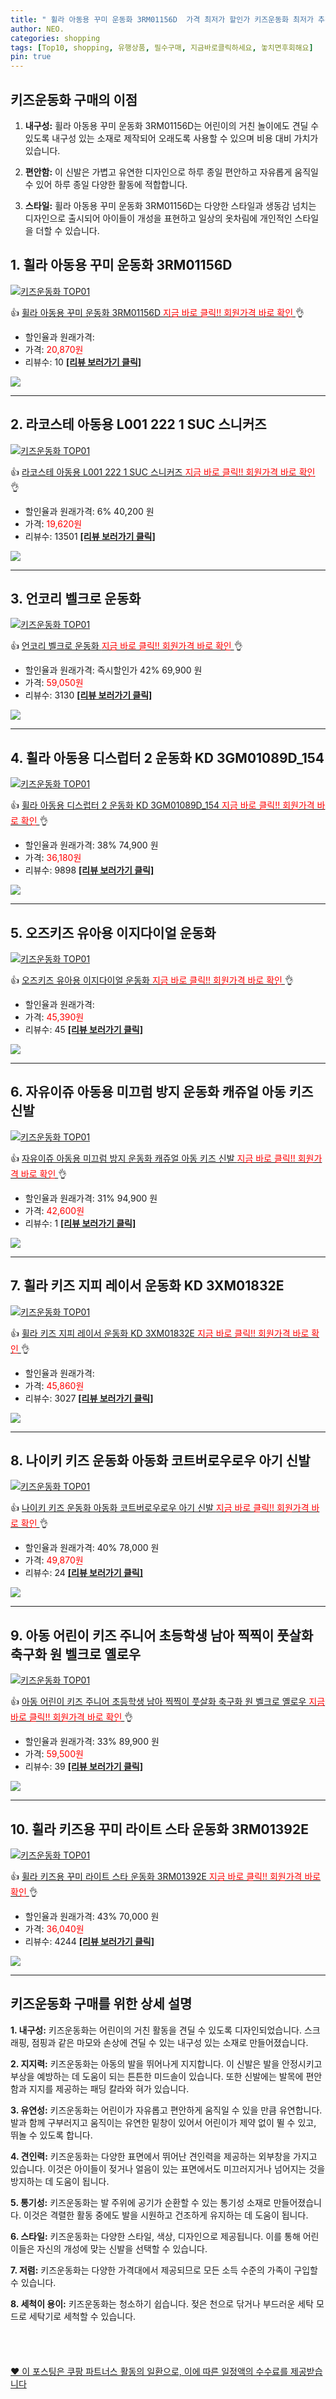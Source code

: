 ```yaml
---
title: " 휠라 아동용 꾸미 운동화 3RM01156D  가격 최저가 할인가 키즈운동화 최저가 추천 제품 비교"
author: NEO.
categories: shopping
tags: [Top10, shopping, 유행상품, 필수구매, 지금바로클릭하세요, 놓치면후회해요]
pin: true
---
```

## 키즈운동화 구매의 이점
1. **내구성:** 휠라 아동용 꾸미 운동화 3RM01156D는 어린이의 거친 놀이에도 견딜 수 있도록 내구성 있는 소재로 제작되어 오래도록 사용할 수 있으며 비용 대비 가치가 있습니다.


2. **편안함:** 이 신발은 가볍고 유연한 디자인으로 하루 종일 편안하고 자유롭게 움직일 수 있어 하루 종일 다양한 활동에 적합합니다.


3. **스타일:** 휠라 아동용 꾸미 운동화 3RM01156D는 다양한 스타일과 생동감 넘치는 디자인으로 출시되어 아이들이 개성을 표현하고 일상의 옷차림에 개인적인 스타일을 더할 수 있습니다.

   

## 1.  휠라 아동용 꾸미 운동화 3RM01156D 

[![키즈운동화 TOP01](https://thumbnail9.coupangcdn.com/thumbnails/remote/490x490ex/image/rs_quotation_api/2ftcfvoh/26477f4f9935448baf73e5266240b0d8.jpg)](https://link.coupang.com/re/AFFSDP?lptag=AF3617701&subid=GithubCoopas&pageKey=4841307775&traceid=V0-153&itemId=6135140345&vendorItemId=73431417991)


👍 [ 휠라 아동용 꾸미 운동화 3RM01156D  <font color=red> 지금 바로 클릭!! 회원가격 바로 확인 </font> ](https://link.coupang.com/re/AFFSDP?lptag=AF3617701&subid=GithubCoopas&pageKey=4841307775&traceid=V0-153&itemId=6135140345&vendorItemId=73431417991) 👌 


- 할인율과 원래가격: 
- 가격: <span style='color:red'>20,870원</span>
- 리뷰수: 10  [**[리뷰 보러가기 클릭]**](https://link.coupang.com/re/AFFSDP?lptag=AF3617701&subid=GithubCoopas&pageKey=4841307775&traceid=V0-153&itemId=6135140345&vendorItemId=73431417991)

[![](/discount_price.png)](https://link.coupang.com/re/AFFSDP?lptag=AF3617701&subid=GithubCoopas&pageKey=4841307775&traceid=V0-153&itemId=6135140345&vendorItemId=73431417991)

---


   

## 2.  라코스테 아동용 L001 222 1 SUC 스니커즈 

[![키즈운동화 TOP01](https://thumbnail10.coupangcdn.com/thumbnails/remote/490x490ex/image/retail/images/2022/11/14/14/4/8fe07bdb-5a67-45d0-82f7-051998c8b0b0.jpg)](https://link.coupang.com/re/AFFSDP?lptag=AF3617701&subid=GithubCoopas&pageKey=6919320842&traceid=V0-153&itemId=16703217547&vendorItemId=83885747471)


👍 [ 라코스테 아동용 L001 222 1 SUC 스니커즈  <font color=red> 지금 바로 클릭!! 회원가격 바로 확인 </font> ](https://link.coupang.com/re/AFFSDP?lptag=AF3617701&subid=GithubCoopas&pageKey=6919320842&traceid=V0-153&itemId=16703217547&vendorItemId=83885747471) 👌 


- 할인율과 원래가격: 6%  40,200   원
- 가격: <span style='color:red'>19,620원</span>
- 리뷰수: 13501  [**[리뷰 보러가기 클릭]**](https://link.coupang.com/re/AFFSDP?lptag=AF3617701&subid=GithubCoopas&pageKey=6919320842&traceid=V0-153&itemId=16703217547&vendorItemId=83885747471)

[![](/discount_price.png)](https://link.coupang.com/re/AFFSDP?lptag=AF3617701&subid=GithubCoopas&pageKey=6919320842&traceid=V0-153&itemId=16703217547&vendorItemId=83885747471)

---


   

## 3.  언코리 벨크로 운동화 

[![키즈운동화 TOP01](https://thumbnail6.coupangcdn.com/thumbnails/remote/490x490ex/image/vendor_inventory/52b7/482faad3398f24e2a1df9ccc73d0a6611c62d8f991468297047083d20af6.jpg)](https://link.coupang.com/re/AFFSDP?lptag=AF3617701&subid=GithubCoopas&pageKey=5924921442&traceid=V0-153&itemId=10511655355&vendorItemId=71897726423)


👍 [ 언코리 벨크로 운동화  <font color=red> 지금 바로 클릭!! 회원가격 바로 확인 </font> ](https://link.coupang.com/re/AFFSDP?lptag=AF3617701&subid=GithubCoopas&pageKey=5924921442&traceid=V0-153&itemId=10511655355&vendorItemId=71897726423) 👌 


- 할인율과 원래가격: 즉시할인가 42%  69,900   원
- 가격: <span style='color:red'>59,050원</span>
- 리뷰수: 3130  [**[리뷰 보러가기 클릭]**](https://link.coupang.com/re/AFFSDP?lptag=AF3617701&subid=GithubCoopas&pageKey=5924921442&traceid=V0-153&itemId=10511655355&vendorItemId=71897726423)

[![](/discount_price.png)](https://link.coupang.com/re/AFFSDP?lptag=AF3617701&subid=GithubCoopas&pageKey=5924921442&traceid=V0-153&itemId=10511655355&vendorItemId=71897726423)

---


   

## 4.  휠라 아동용 디스럽터 2 운동화 KD 3GM01089D_154 

[![키즈운동화 TOP01](https://thumbnail10.coupangcdn.com/thumbnails/remote/490x490ex/image/rs_quotation_api/af9z7aas/0b81c9abf251478082e2136dcea89d61.jpg)](https://link.coupang.com/re/AFFSDP?lptag=AF3617701&subid=GithubCoopas&pageKey=6238941839&traceid=V0-153&itemId=12582094536&vendorItemId=79850102060)


👍 [ 휠라 아동용 디스럽터 2 운동화 KD 3GM01089D_154  <font color=red> 지금 바로 클릭!! 회원가격 바로 확인 </font> ](https://link.coupang.com/re/AFFSDP?lptag=AF3617701&subid=GithubCoopas&pageKey=6238941839&traceid=V0-153&itemId=12582094536&vendorItemId=79850102060) 👌 


- 할인율과 원래가격: 38%  74,900   원
- 가격: <span style='color:red'>36,180원</span>
- 리뷰수: 9898  [**[리뷰 보러가기 클릭]**](https://link.coupang.com/re/AFFSDP?lptag=AF3617701&subid=GithubCoopas&pageKey=6238941839&traceid=V0-153&itemId=12582094536&vendorItemId=79850102060)

[![](/discount_price.png)](https://link.coupang.com/re/AFFSDP?lptag=AF3617701&subid=GithubCoopas&pageKey=6238941839&traceid=V0-153&itemId=12582094536&vendorItemId=79850102060)

---


   

## 5.  오즈키즈 유아용 이지다이얼 운동화 

[![키즈운동화 TOP01](https://thumbnail6.coupangcdn.com/thumbnails/remote/490x490ex/image/rs_quotation_api/lf7wju24/cfc79727098840149708e43e826fa90c.jpg)](https://link.coupang.com/re/AFFSDP?lptag=AF3617701&subid=GithubCoopas&pageKey=7240651447&traceid=V0-153&itemId=18396361010&vendorItemId=85539294097)


👍 [ 오즈키즈 유아용 이지다이얼 운동화  <font color=red> 지금 바로 클릭!! 회원가격 바로 확인 </font> ](https://link.coupang.com/re/AFFSDP?lptag=AF3617701&subid=GithubCoopas&pageKey=7240651447&traceid=V0-153&itemId=18396361010&vendorItemId=85539294097) 👌 


- 할인율과 원래가격: 
- 가격: <span style='color:red'>45,390원</span>
- 리뷰수: 45  [**[리뷰 보러가기 클릭]**](https://link.coupang.com/re/AFFSDP?lptag=AF3617701&subid=GithubCoopas&pageKey=7240651447&traceid=V0-153&itemId=18396361010&vendorItemId=85539294097)

[![](/discount_price.png)](https://link.coupang.com/re/AFFSDP?lptag=AF3617701&subid=GithubCoopas&pageKey=7240651447&traceid=V0-153&itemId=18396361010&vendorItemId=85539294097)

---


   

## 6.  자유이쥬 아동용 미끄럼 방지 운동화 캐쥬얼 아동 키즈 신발 

[![키즈운동화 TOP01](https://thumbnail9.coupangcdn.com/thumbnails/remote/490x490ex/image/vendor_inventory/80ac/130eb1bfe71fc0ab004815f8781df056ab2357506bf426138d2468235b6e.jpg)](https://link.coupang.com/re/AFFSDP?lptag=AF3617701&subid=GithubCoopas&pageKey=7871899660&traceid=V0-153&itemId=21506711304&vendorItemId=88560247987)


👍 [ 자유이쥬 아동용 미끄럼 방지 운동화 캐쥬얼 아동 키즈 신발  <font color=red> 지금 바로 클릭!! 회원가격 바로 확인 </font> ](https://link.coupang.com/re/AFFSDP?lptag=AF3617701&subid=GithubCoopas&pageKey=7871899660&traceid=V0-153&itemId=21506711304&vendorItemId=88560247987) 👌 


- 할인율과 원래가격: 31%  94,900   원
- 가격: <span style='color:red'>42,600원</span>
- 리뷰수: 1  [**[리뷰 보러가기 클릭]**](https://link.coupang.com/re/AFFSDP?lptag=AF3617701&subid=GithubCoopas&pageKey=7871899660&traceid=V0-153&itemId=21506711304&vendorItemId=88560247987)

[![](/discount_price.png)](https://link.coupang.com/re/AFFSDP?lptag=AF3617701&subid=GithubCoopas&pageKey=7871899660&traceid=V0-153&itemId=21506711304&vendorItemId=88560247987)

---


   

## 7.  휠라 키즈 지피 레이서 운동화 KD 3XM01832E 

[![키즈운동화 TOP01](https://thumbnail8.coupangcdn.com/thumbnails/remote/490x490ex/image/retail/images/489514635366764-7a9a3b3c-a316-43ba-acc4-b7493ea96f6b.jpg)](https://link.coupang.com/re/AFFSDP?lptag=AF3617701&subid=GithubCoopas&pageKey=6661239112&traceid=V0-153&itemId=15291622586&vendorItemId=82512035586)


👍 [ 휠라 키즈 지피 레이서 운동화 KD 3XM01832E  <font color=red> 지금 바로 클릭!! 회원가격 바로 확인 </font> ](https://link.coupang.com/re/AFFSDP?lptag=AF3617701&subid=GithubCoopas&pageKey=6661239112&traceid=V0-153&itemId=15291622586&vendorItemId=82512035586) 👌 


- 할인율과 원래가격: 
- 가격: <span style='color:red'>45,860원</span>
- 리뷰수: 3027  [**[리뷰 보러가기 클릭]**](https://link.coupang.com/re/AFFSDP?lptag=AF3617701&subid=GithubCoopas&pageKey=6661239112&traceid=V0-153&itemId=15291622586&vendorItemId=82512035586)

[![](/discount_price.png)](https://link.coupang.com/re/AFFSDP?lptag=AF3617701&subid=GithubCoopas&pageKey=6661239112&traceid=V0-153&itemId=15291622586&vendorItemId=82512035586)

---


   

## 8.  나이키 키즈 운동화 아동화 코트버로우로우 아기 신발 

[![키즈운동화 TOP01](https://thumbnail7.coupangcdn.com/thumbnails/remote/490x490ex/image/vendor_inventory/5daa/3e5a4f4ac0ecf3995f4865b3317c1bc5a21341a522b7d3adfdde56c3599a.png)](https://link.coupang.com/re/AFFSDP?lptag=AF3617701&subid=GithubCoopas&pageKey=7760137653&traceid=V0-153&itemId=20924432505&vendorItemId=88069892779)


👍 [ 나이키 키즈 운동화 아동화 코트버로우로우 아기 신발  <font color=red> 지금 바로 클릭!! 회원가격 바로 확인 </font> ](https://link.coupang.com/re/AFFSDP?lptag=AF3617701&subid=GithubCoopas&pageKey=7760137653&traceid=V0-153&itemId=20924432505&vendorItemId=88069892779) 👌 


- 할인율과 원래가격: 40%  78,000   원
- 가격: <span style='color:red'>49,870원</span>
- 리뷰수: 24  [**[리뷰 보러가기 클릭]**](https://link.coupang.com/re/AFFSDP?lptag=AF3617701&subid=GithubCoopas&pageKey=7760137653&traceid=V0-153&itemId=20924432505&vendorItemId=88069892779)

[![](/discount_price.png)](https://link.coupang.com/re/AFFSDP?lptag=AF3617701&subid=GithubCoopas&pageKey=7760137653&traceid=V0-153&itemId=20924432505&vendorItemId=88069892779)

---


   

## 9.  아동 어린이 키즈 주니어 초등학생 남아 찍찍이 풋살화 축구화 원 벨크로 옐로우 

[![키즈운동화 TOP01](https://thumbnail6.coupangcdn.com/thumbnails/remote/490x490ex/image/vendor_inventory/f831/8e2046b1d07d7bea40ec0c93cc12365cfadbbc1cd33e4fd211cef9044037.jpg)](https://link.coupang.com/re/AFFSDP?lptag=AF3617701&subid=GithubCoopas&pageKey=7356589572&traceid=V0-153&itemId=18943325033&vendorItemId=87735128513)


👍 [ 아동 어린이 키즈 주니어 초등학생 남아 찍찍이 풋살화 축구화 원 벨크로 옐로우  <font color=red> 지금 바로 클릭!! 회원가격 바로 확인 </font> ](https://link.coupang.com/re/AFFSDP?lptag=AF3617701&subid=GithubCoopas&pageKey=7356589572&traceid=V0-153&itemId=18943325033&vendorItemId=87735128513) 👌 


- 할인율과 원래가격: 33%  89,900   원
- 가격: <span style='color:red'>59,500원</span>
- 리뷰수: 39  [**[리뷰 보러가기 클릭]**](https://link.coupang.com/re/AFFSDP?lptag=AF3617701&subid=GithubCoopas&pageKey=7356589572&traceid=V0-153&itemId=18943325033&vendorItemId=87735128513)

[![](/discount_price.png)](https://link.coupang.com/re/AFFSDP?lptag=AF3617701&subid=GithubCoopas&pageKey=7356589572&traceid=V0-153&itemId=18943325033&vendorItemId=87735128513)

---


   

## 10.  휠라 키즈용 꾸미 라이트 스타 운동화 3RM01392E 

[![키즈운동화 TOP01](https://thumbnail9.coupangcdn.com/thumbnails/remote/490x490ex/image/retail/images/3482337919754276-c6a9fcea-04b3-4df2-9072-5227881045fc.png)](https://link.coupang.com/re/AFFSDP?lptag=AF3617701&subid=GithubCoopas&pageKey=6497561901&traceid=V0-153&itemId=14290964732&vendorItemId=81535889091)


👍 [ 휠라 키즈용 꾸미 라이트 스타 운동화 3RM01392E  <font color=red> 지금 바로 클릭!! 회원가격 바로 확인 </font> ](https://link.coupang.com/re/AFFSDP?lptag=AF3617701&subid=GithubCoopas&pageKey=6497561901&traceid=V0-153&itemId=14290964732&vendorItemId=81535889091) 👌 


- 할인율과 원래가격: 43%  70,000   원
- 가격: <span style='color:red'>36,040원</span>
- 리뷰수: 4244  [**[리뷰 보러가기 클릭]**](https://link.coupang.com/re/AFFSDP?lptag=AF3617701&subid=GithubCoopas&pageKey=6497561901&traceid=V0-153&itemId=14290964732&vendorItemId=81535889091)

[![](/discount_price.png)](https://link.coupang.com/re/AFFSDP?lptag=AF3617701&subid=GithubCoopas&pageKey=6497561901&traceid=V0-153&itemId=14290964732&vendorItemId=81535889091)

---
## 키즈운동화 구매를 위한 상세 설명
**1. 내구성:** 키즈운동화는 어린이의 거친 활동을 견딜 수 있도록 디자인되었습니다. 스크래핑, 점핑과 같은 마모와 손상에 견딜 수 있는 내구성 있는 소재로 만들어졌습니다.

**2. 지지력:** 키즈운동화는 아동의 발을 뛰어나게 지지합니다. 이 신발은 발을 안정시키고 부상을 예방하는 데 도움이 되는 튼튼한 미드솔이 있습니다. 또한 신발에는 발목에 편안함과 지지를 제공하는 패딩 칼라와 혀가 있습니다.

**3. 유연성:** 키즈운동화는 어린이가 자유롭고 편안하게 움직일 수 있을 만큼 유연합니다. 발과 함께 구부러지고 움직이는 유연한 밑창이 있어서 어린이가 제약 없이 뛸 수 있고, 뛰놀 수 있도록 합니다.

**4. 견인력:** 키즈운동화는 다양한 표면에서 뛰어난 견인력을 제공하는 외부창을 가지고 있습니다. 이것은 아이들이 젖거나 얼음이 있는 표면에서도 미끄러지거나 넘어지는 것을 방지하는 데 도움이 됩니다.

**5. 통기성:** 키즈운동화는 발 주위에 공기가 순환할 수 있는 통기성 소재로 만들어졌습니다. 이것은 격렬한 활동 중에도 발을 시원하고 건조하게 유지하는 데 도움이 됩니다.

**6. 스타일:** 키즈운동화는 다양한 스타일, 색상, 디자인으로 제공됩니다. 이를 통해 어린이들은 자신의 개성에 맞는 신발을 선택할 수 있습니다.

**7. 저렴:** 키즈운동화는 다양한 가격대에서 제공되므로 모든 소득 수준의 가족이 구입할 수 있습니다.

**8. 세척이 용이:** 키즈운동화는 청소하기 쉽습니다. 젖은 천으로 닦거나 부드러운 세탁 모드로 세탁기로 세척할 수 있습니다.<br><br><br><br><br> [ ❤  이 포스팅은 쿠팡 파트너스 활동의 일환으로, 이에 따른 일정액의 수수료를 제공받습니다](https://link.coupang.com/a/bcEFyh)
